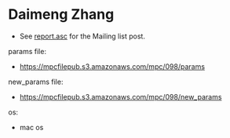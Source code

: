 # Daimeng Zhang
* See [report.asc](./report.asc) for the Mailing list post.

params file:
* https://mpcfilepub.s3.amazonaws.com/mpc/098/params

new_params file:
* https://mpcfilepub.s3.amazonaws.com/mpc/098/new_params

os: 
* mac os
